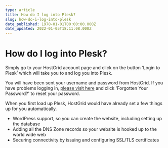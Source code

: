 ```yaml
---
type: article
title: How do I log into Plesk?
slug: how-do-i-log-into-plesk
date_published: 1970-01-01T00:00:00.000Z
date_updated: 2022-01-05T18:11:08.000Z
---
```


# How do I log into Plesk?

Simply go to your HostGrid account page and click on the button ‘Login to Plesk’ which will take you to and log you into Plesk.

You will have been sent your username and password from HostGrid. If you have problems logging in, [please visit here](https://account.hostgrid.com/) and click 'Forgotten Your Password?' to reset your password.

When you first load up Plesk, HostGrid would have already set a few things up for you automatically.

- WordPress support, so you can create the website, including setting up the database
- Adding all the DNS Zone records so your website is hooked up to the world wide web
- Securing connectivity by issuing and configuring SSL/TLS certificates